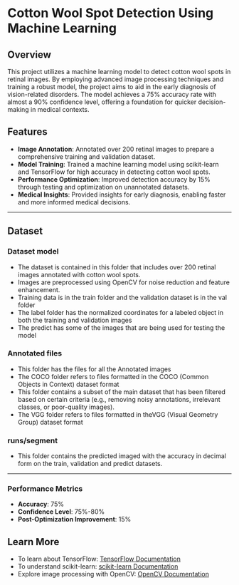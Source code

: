 # Cotton Wool Spot Detection Using Machine Learning

## Overview
This project utilizes a machine learning model to detect cotton wool spots in retinal images. By employing advanced image processing techniques and training a robust model, the project aims to aid in the early diagnosis of vision-related disorders. The model achieves a 75% accuracy rate with almost a 90% confidence level, offering a foundation for quicker decision-making in medical contexts.

## Features
- **Image Annotation**: Annotated over 200 retinal images to prepare a comprehensive training and validation dataset.
- **Model Training**: Trained a machine learning model using scikit-learn and TensorFlow for high accuracy in detecting cotton wool spots.
- **Performance Optimization**: Improved detection accuracy by 15% through testing and optimization on unannotated datasets.
- **Medical Insights**: Provided insights for early diagnosis, enabling faster and more informed medical decisions.

---

## Dataset
### Dataset model
- The dataset is contained in this folder that includes over 200 retinal images annotated with cotton wool spots.
- Images are preprocessed using OpenCV for noise reduction and feature enhancement.
- Training data is in the train folder and the validation dataset is in the val folder
- The label folder has the normalized coordinates for a labeled object in both the training and validation images
- The predict has some of the images that are being used for testing the model

### Annotated files
- This folder has the files for all the Annotated images
-  The COCO folder refers to files formatted in the COCO (Common Objects in Context) dataset format
-  This folder contains a subset of the main dataset that has been filtered based on certain criteria (e.g., removing noisy annotations, irrelevant classes, or poor-quality images).
-  The VGG folder refers to files formatted in theVGG (Visual Geometry Group) dataset format

### runs/segment
- This folder contains the predicted imaged with the accuracy in decimal form on the train, validation and predict datasets.

---

### Performance Metrics
- **Accuracy**: 75%
- **Confidence Level**: 75%-80%
- **Post-Optimization Improvement**: 15%


## Learn More
- To learn about TensorFlow: [TensorFlow Documentation](https://www.tensorflow.org/)
- To understand scikit-learn: [scikit-learn Documentation](https://scikit-learn.org/)
- Explore image processing with OpenCV: [OpenCV Documentation](https://opencv.org/)
